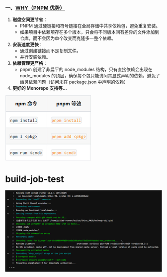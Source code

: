 ### 一、[WHY（PNPM 优势）](https://pnpm.io/zh/motivation)
1. **磁盘空间更节省**：
	- PNPM 通过硬链接和符号链接在全局存储中共享依赖包，避免重复安装。
	- 如果项目中依赖项存在多个版本，只会将不同版本间有差异的文件添加到仓库，而不会因为单个改变而克隆多一整个依赖。
2. **安装速度更快**：
	- 通过创建链接而不是复制文件。
	- 并行安装依赖。
3. **依赖管理更严格**：
	- pnpm 创建了非扁平的 node_modules 结构，只有直接依赖会出现在 node_modules 的顶层，确保每个包只能访问其显式声明的依赖，避免了幽灵依赖问题（访问未在 package.json 中声明的依赖）
4. **更好的 Monorepo 支持等...** 



![](Knowledge_Skill/Images/4382FB4A-C70A-47c1-A6F9-7BF95257DB45.png)
# build-job-test
![](Knowledge_Skill/Images/Pasted%20image%2020241226163846.png)

